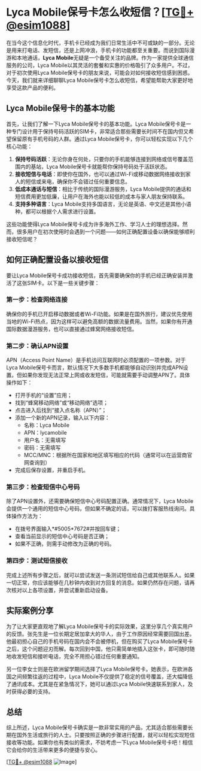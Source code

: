 # Lyca Mobile保号卡怎么收短信？[[TG💪+ @esim1088](https://t.me/s/esim1088)]

在当今这个信息化时代，手机卡已经成为我们日常生活中不可或缺的一部分。无论是用来打电话、发短信，还是上网冲浪，手机卡的功能都至关重要。而说到国际漫游和本地通话，**Lyca Mobile**无疑是一个备受关注的品牌。作为一家提供全球通信服务的公司，Lyca Mobile以其灵活的套餐和实惠的价格吸引了众多用户。不过，对于初次使用Lyca Mobile保号卡的朋友来说，可能会对如何接收短信感到困惑。今天，我们就来详细聊聊Lyca Mobile保号卡怎么收短信，希望能帮助大家更好地享受这款产品的便利。

## Lyca Mobile保号卡的基本功能

首先，让我们了解一下Lyca Mobile保号卡的基本功能。Lyca Mobile保号卡是一种专门设计用于保持号码活跃的SIM卡，非常适合那些需要长时间不在国内但又希望保留原有手机号码的人群。通过Lyca Mobile保号卡，你可以轻松实现以下几个核心功能：

1. **保持号码活跃**：无论你身在何处，只要你的手机能够连接到网络或信号覆盖范围内的基站，Lyca Mobile保号卡就能帮你保持号码处于活跃状态。
2. **接收短信与电话**：即使你在国外，也可以通过Wi-Fi或移动数据网络接收到家人的短信或来电，确保你不会错过任何重要信息。
3. **低成本通话与短信**：相比于传统的国际漫游服务，Lyca Mobile提供的通话和短信费用更加低廉，让用户在海外也能以较低的成本与家人朋友保持联系。
4. **支持多种语言**：Lyca Mobile支持多国语言，无论是英语、中文还是其他小语种，都可以根据个人需求进行设置。

这些功能使得Lyca Mobile保号卡成为许多海外工作、学习人士的理想选择。然而，很多用户在初次使用时会遇到一个问题——如何正确配置设备以确保能够顺利接收短信呢？

## 如何正确配置设备以接收短信

要让Lyca Mobile保号卡成功接收短信，首先需要确保你的手机已经正确安装并激活了这张SIM卡。以下是一些关键步骤：

### 第一步：检查网络连接
确保你的手机已开启移动数据或者Wi-Fi功能。如果是在国外旅行，建议优先使用当地的Wi-Fi热点，因为这样可以避免高额的数据流量费用。当然，如果你有开通国际数据漫游服务，也可以直接通过蜂窝网络接收短信。

### 第二步：确认APN设置
APN（Access Point Name）是手机访问互联网时必须配置的一项参数。对于Lyca Mobile保号卡而言，默认情况下大多数手机都能够自动识别并完成APN设置。但如果你发现无法正常上网或收发短信，可能就需要手动调整APN了。具体操作如下：
- 打开手机的“设置”应用；
- 找到“蜂窝移动网络”或“移动网络”选项；
- 点击进入后找到“接入点名称（APN）”；
- 添加一个新的APN记录，输入以下内容：
  - 名称：Lyca Mobile
  - APN：lycamobile
  - 用户名：无需填写
  - 密码：无需填写
  - MCC/MNC：根据所在国家和地区填写相应的代码（通常可以在运营商官网查询到）
- 完成后保存设置，并重启手机。

### 第三步：检查短信中心号码
除了APN设置外，还需要确保短信中心号码配置正确。通常情况下，Lyca Mobile会提供一个通用的短信中心号码，但如果不确定的话，可以拨打客服热线询问。具体操作方法为：
- 在拨号界面输入*#5005*7672#并按回车键；
- 查看当前显示的短信中心号码是否正确；
- 如果不正确，则需手动修改为正确的号码。

### 第四步：测试短信接收
完成上述所有步骤之后，就可以尝试发送一条测试短信给自己或其他联系人。如果一切正常，你应该能够在几秒钟内收到对方回复的消息。如果仍然存在问题，请再次核对以上各项设置，并尝试重新启动设备。

## 实际案例分享

为了让大家更直观地了解Lyca Mobile保号卡的实际效果，这里分享几个真实用户的反馈。张先生是一位长期定居加拿大的华人，由于工作原因经常需要回国出差。他最初担心自己的手机号码在国内会不会被停机，但在购买了Lyca Mobile保号卡之后，这个问题迎刃而解。每次回到中国，他只需简单地插入这张卡，即可随时随地收发短信和接听电话，完全不用担心错过任何重要通知。

另一位李女士则是在欧洲留学期间选择了Lyca Mobile保号卡。她表示，在欧洲各国之间频繁往返的过程中，Lyca Mobile不仅提供了稳定的信号覆盖，还大幅降低了通讯成本。尤其是在紧急情况下，她可以通过Lyca Mobile快速联系到家人，及时获得必要的支持。

## 总结

综上所述，Lyca Mobile保号卡确实是一款非常实用的产品，尤其适合那些需要长期在国外生活或旅行的人士。只要按照正确的步骤进行配置，就可以轻松实现短信接收等功能。如果你也有类似的需求，不妨考虑一下Lyca Mobile保号卡吧！相信它会给你的生活带来更多的便捷与安心。

[[TG💪+ @esim1088](https://t.me/s/esim1088) ![Image](https://i.postimg.cc/4NQfJmqS/Snipaste-2025-05-13-00-14-12.png)]